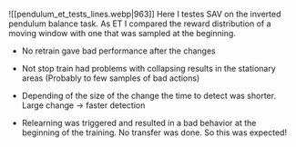 
![[pendulum_et_tests_lines.webp|963]]
Here I testes SAV on the inverted pendulum balance task.
As ET I compared the reward distribution of a moving window with one that was sampled at the beginning.
- No retrain gave bad performance after the changes
- Not stop train had problems with collapsing results in the stationary areas (Probably to few samples of bad actions)

- Depending of the size of the change the time to detect was shorter. Large change -> faster detection
- Relearning was triggered and resulted in a bad behavior at the beginning of the training. No transfer was done. So this was expected!